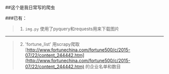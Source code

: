 ##这个是我日常写的爬虫

###已有：

> 1.  ` img.py ` 
> 使用了pyquery和requests用来下载图片

******

>2. 'fortune_list'
>用scrapy爬取  [http://www.fortunechina.com/fortune500/c/2015-07/22/content_244442.htm](http://www.fortunechina.com/fortune500/c/2015-07/22/content_244442.htm) 的企业名单和数目
